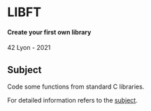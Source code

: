 # LIBFT
#### Create your first own library
42 Lyon - 2021

## Subject

Code some functions from standard C libraries.

For detailed information refers to the [subject](./libft.en.subject.pdf).